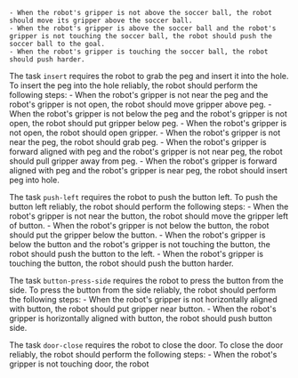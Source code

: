 
    - When the robot's gripper is not above the soccer ball, the robot should move its gripper above the soccer ball.
    - When the robot's gripper is above the soccer ball and the robot's gripper is not touching the soccer ball, the robot should push the soccer ball to the goal.
    - When the robot's gripper is touching the soccer ball, the robot should push harder.

The task `insert` requires the robot to grab the peg and insert it into the hole.
To insert the peg into the hole reliably, the robot should perform the following steps:
    - When the robot's gripper is not near the peg and the robot's gripper is not open, the robot should move gripper above peg.
    - When the robot's gripper is not below the peg and the robot's gripper is not open, the robot should put gripper below peg.
    - When the robot's gripper is not open, the robot should open gripper.
    - When the robot's gripper is not near the peg, the robot should grab peg.
    - When the robot's gripper is forward aligned with peg and the robot's gripper is not near peg, the robot should pull gripper away from peg.
    - When the robot's gripper is forward aligned with peg and the robot's gripper is near peg, the robot should insert peg into hole.

The task `push-left` requires the robot to push the button left.
To push the button left reliably, the robot should perform the following steps:
    - When the robot's gripper is not near the button, the robot should move the gripper left of button.
    - When the robot's gripper is not below the button, the robot should put the gripper below the button.
    - When the robot's gripper is below the button and the robot's gripper is not touching the button, the robot should push the button to the left.
    - When the robot's gripper is touching the button, the robot should push the button harder.

The task `button-press-side` requires the robot to press the button from the side.
To press the button from the side reliably, the robot should perform the following steps:
    - When the robot's gripper is not horizontally aligned with button, the robot should put gripper near button.
    - When the robot's gripper is horizontally aligned with button, the robot should push button side.

The task `door-close` requires the robot to close the door.
To close the door reliably, the robot should perform the following steps:
    - When the robot's gripper is not touching door, the robot